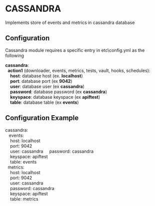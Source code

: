 # CASSANDRA
Implements store of events and metrics in cassandra database

## Configuration
Cassandra module requires a specific entry in etc\config.yml as the following

**cassandra**:  
&nbsp;&nbsp;**action1** (downloader, events, metrics, tests, vault, hooks, schedules):  
&nbsp;&nbsp;&nbsp;&nbsp;**host**: database host (ex. **localhost**)  
&nbsp;&nbsp;&nbsp;&nbsp;**port**: database port (ex **9042**)  
&nbsp;&nbsp;&nbsp;&nbsp;**user**: database user (ex **cassandra**)   
&nbsp;&nbsp;&nbsp;&nbsp;**password**: database password (ex **cassandra**)  
&nbsp;&nbsp;&nbsp;&nbsp;**keyspace**: database keyspace (ex **apiftest**)  
&nbsp;&nbsp;&nbsp;&nbsp;**table**: database table (ex **events**)    

## Configuration Example  
cassandra:  
&nbsp;&nbsp;&nbsp;events:  
&nbsp;&nbsp;&nbsp;&nbsp;host: localhost  
&nbsp;&nbsp;&nbsp;&nbsp;port: 9042  
&nbsp;&nbsp;&nbsp;&nbsp;user: cassandra 
&nbsp;&nbsp;&nbsp;&nbsp;password: cassandra  
&nbsp;&nbsp;&nbsp;&nbsp;keyspace: apiftest  
&nbsp;&nbsp;&nbsp;&nbsp;table: events  
&nbsp;&nbsp;metrics:  
&nbsp;&nbsp;&nbsp;&nbsp;host: localhost  
&nbsp;&nbsp;&nbsp;&nbsp;port: 9042  
&nbsp;&nbsp;&nbsp;&nbsp;user: cassandra  
&nbsp;&nbsp;&nbsp;&nbsp;password: cassandra  
&nbsp;&nbsp;&nbsp;&nbsp;keyspace: apiftest  
&nbsp;&nbsp;&nbsp;&nbsp;table: metrics
  